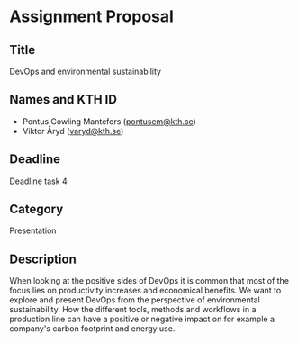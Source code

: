 # Assignment Proposal

## Title

DevOps and environmental sustainability

## Names and KTH ID

  - Pontus Cowling Mantefors (pontuscm@kth.se)
  - Viktor Åryd (varyd@kth.se) 

## Deadline

Deadline task 4

## Category

Presentation

## Description

When looking at the positive sides of DevOps it is common that most of the focus lies on productivity increases and economical benefits. We want to explore and present DevOps from the perspective of environmental sustainability. How the different tools, methods and workflows in a production line can have a positive or negative impact on for example a company's carbon footprint and energy use. 
